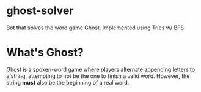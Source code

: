 # ghost-solver
Bot that solves the word game Ghost. Implemented using Tries w/ BFS

# What's Ghost?
[Ghost](https://en.wikipedia.org/wiki/Ghost_(game)) is a spoken-word game where players alternate appending letters to a string, attempting to not be the one to finish a valid word. However, the string **must** also be the beginning of a real word.
